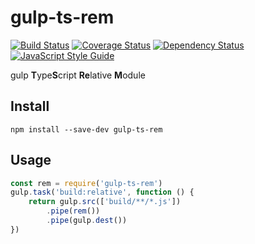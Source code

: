 # gulp-ts-rem
[![Build Status](https://travis-ci.org/GreanMaster/ts-relative-module.svg?branch=master)](https://travis-ci.org/GreanMaster/ts-relative-module)
[![Coverage Status](https://coveralls.io/repos/github/GreanMaster/ts-relative-module/badge.svg?branch=master)](https://coveralls.io/github/GreanMaster/ts-relative-module?branch=master)
[![Dependency Status](https://gemnasium.com/badges/github.com/GreanMaster/gulp-ts-rem.svg)](https://gemnasium.com/github.com/GreanMaster/gulp-ts-rem)
[![JavaScript Style Guide](https://img.shields.io/badge/code%20style-standard-brightgreen.svg)](http://standardjs.com/)

gulp **T**ype**S**cript **Re**lative **M**odule

## Install
`npm install --save-dev gulp-ts-rem`
## Usage
```JavaScript
const rem = require('gulp-ts-rem')
gulp.task('build:relative', function () {
    return gulp.src(['build/**/*.js'])
        .pipe(rem())
        .pipe(gulp.dest())
})
```
